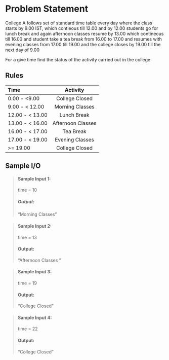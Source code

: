 # Problem Statement   

College A follows set of standard time table every day where the class starts by 9.00 IST, which contieous till 12.00 and by 12.00 students go for lunch break and again afternoon classes resume by 13.00 which contineous till 16.00 and student take a tea break from 16.00 to 17.00 and resumes with evening classes from 17.00 till 19.00 and the college closes by 19.00 till the next day of 9.00 

For a give time find the status of the activity carried out in the college 

## Rules

| Time      | Activity |
| :---        |    :----:   | 
| 0.00 - <9.00  | College Closed       | 
|   9.00 - < 12.00   | Morning Classes     | 
|   12.00 - < 13.00   | Lunch Break    | 
|   13.00 - < 16.00   | Afternoon Classes  | 
|   16.00 -  < 17.00   | Tea Break  | 
|   17.00 -  < 19.00   | Evening Classes  | 
|    >= 19.00   | College Closed | 


## Sample I/O

> #### Sample Input 1:
> time = 10
>
> ##### Output:
> “Morning Classes”

> #### Sample Input 2:
> time = 13
>
> #### Output:
> “Afternoon Classes ”

> #### Sample Input 3:
> time = 19
>
> #### Output:
> “College Closed”

> #### Sample Input 4:
> time = 22
>
> #### Output:
> “College Closed”
